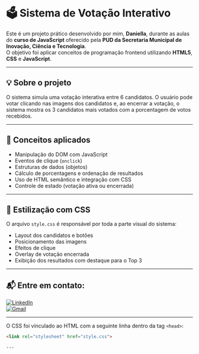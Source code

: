 # 🗳️ Sistema de Votação Interativo

Este é um projeto prático desenvolvido por mim, **Daniella**, durante as aulas do **curso de JavaScript** oferecido pela **PUD da Secretaria Municipal de Inovação, Ciência e Tecnologia**.  
O objetivo foi aplicar conceitos de programação frontend utilizando **HTML5**, **CSS** e **JavaScript**.

---

## 💡 Sobre o projeto

O sistema simula uma votação interativa entre 6 candidatos. O usuário pode votar clicando nas imagens dos candidatos e, ao encerrar a votação, o sistema mostra os 3 candidatos mais votados com a porcentagem de votos recebidos.

---

## 🧠 Conceitos aplicados

- Manipulação do DOM com JavaScript  
- Eventos de clique (`onclick`)  
- Estruturas de dados (objetos)  
- Cálculo de porcentagens e ordenação de resultados  
- Uso de HTML semântico e integração com CSS  
- Controle de estado (votação ativa ou encerrada)

---

## 🎨 Estilização com CSS

O arquivo `style.css` é responsável por toda a parte visual do sistema:  
- Layout dos candidatos e botões  
- Posicionamento das imagens  
- Efeitos de clique  
- Overlay de votação encerrada  
- Exibição dos resultados com destaque para o Top 3

---

## 📬 Entre em contato:

[![LinkedIn](https://img.shields.io/badge/LinkedIn-0077B5?style=flat&logo=linkedin&logoColor=white)](https://www.linkedin.com/in/daniella-trindade-2b31ba357)  
[![Gmail](https://img.shields.io/badge/E--mail-danifernandestrindade@gmail.com-red?style=flat&logo=gmail&logoColor=white)](mailto:danifernandestrindade@gmail.com)

---

O CSS foi vinculado ao HTML com a seguinte linha dentro da tag `<head>`:

```html
<link rel="stylesheet" href="style.css">

---

